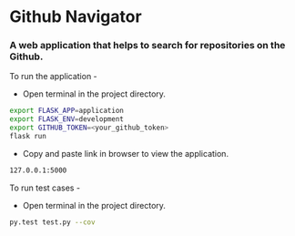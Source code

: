 # Github Navigator

### A web application that helps to search for repositories on the Github.

To run the application -

-   Open terminal in the project directory.

```sh
export FLASK_APP=application
export FLASK_ENV=development
export GITHUB_TOKEN=<your_github_token>
flask run
```

-   Copy and paste link in browser to view the application.

```sh
127.0.0.1:5000
```

To run test cases -

-   Open terminal in the project directory.

```sh
py.test test.py --cov
```
